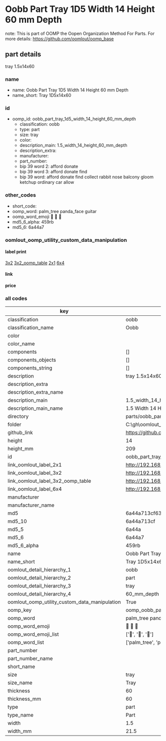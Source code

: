 # Oobb Part Tray 1D5 Width 14 Height 60 mm Depth  

note: This is part of OOMP the Oopen Organization Method For Parts. For more details: https://github.com/oomlout/oomp_base

##  part details
  



tray 1.5x14x60



### name
* name: Oobb Part Tray 1D5 Width 14 Height 60 mm Depth
* name_short: Tray 1D5x14x60 
### id
* oomp_id: oobb_part_tray_1d5_width_14_height_60_mm_depth
  * classification: oobb
  * type: part
  * size: tray
  * color: 
  * description_main: 1.5_width_14_height_60_mm_depth
  * description_extra: 
  * manufacturer: 
  * part_number: 
  * bip 39 word 2: afford donate
  * bip 39 word 3: afford donate find
  * bip 39 word: afford donate find collect rabbit nose balcony gloom ketchup ordinary car allow

### other_codes
* short_code: 
* oomp_word: palm_tree panda_face guitar
* oomp_word_emoji :palm_tree: :panda_face: :guitar:
* md5_6_alpha: 459rb
* md5_6: 6a44a7






### oomlout_oomp_utility_custom_data_manipulation
#### label print
[3x2](http://192.168.1.245:1112/?label=oomp%20459rb)
[3x2_oomp_table](http://192.168.1.108:1112/?label=oomp%20459rb)
[2x1](http://192.168.1.242:1112/?label=oomp%20459rb)
[6x4](http://192.168.1.55:1112/?label=oomp%20459rb)    

#### link

                              

#### price







### all codes 
| key | value |  
| --- | --- |  
| classification | oobb |  
| classification_name | Oobb |  
| color |  |  
| color_name |  |  
| components | [] |  
| components_objects | [] |  
| components_string | [] |  
| description | tray 1.5x14x60 |  
| description_extra |  |  
| description_extra_name |  |  
| description_main | 1.5_width_14_height_60_mm_depth |  
| description_main_name | 1.5 Width 14 Height 60 mm Depth |  
| directory | parts/oobb_part_tray_1d5_width_14_height_60_mm_depth |  
| folder | C:\gh\oomlout_oobb_version_4_generated_parts\parts\oobb_part_tray_1d5_width_14_height_60_mm_depth |  
| github_link | https://github.com/oomlout/oomlout_oomp_part_src/tree/main/parts/oobb_part_tray_1d5_width_14_height_60_mm_depth |  
| height | 14 |  
| height_mm | 209 |  
| id | oobb_part_tray_1d5_width_14_height_60_mm_depth |  
| link_oomlout_label_2x1 | http://192.168.1.242:1112/?label=oomp%20459rb |  
| link_oomlout_label_3x2 | http://192.168.1.245:1112/?label=oomp%20459rb |  
| link_oomlout_label_3x2_oomp_table | http://192.168.1.108:1112/?label=oomp%20459rb |  
| link_oomlout_label_6x4 | http://192.168.1.55:1112/?label=oomp%20459rb |  
| manufacturer |  |  
| manufacturer_name |  |  
| md5 | 6a44a713cf63623a59d812d8ad504023 |  
| md5_10 | 6a44a713cf |  
| md5_5 | 6a44a |  
| md5_6 | 6a44a7 |  
| md5_6_alpha | 459rb |  
| name | Oobb Part Tray 1D5 Width 14 Height 60 mm Depth |  
| name_short | Tray 1D5x14x60  |  
| oomlout_detail_hierarchy_1 | oobb |  
| oomlout_detail_hierarchy_2 | part |  
| oomlout_detail_hierarchy_3 | tray |  
| oomlout_detail_hierarchy_4 | 60_mm_depth |  
| oomlout_oomp_utility_custom_data_manipulation | True |  
| oomp_key | oomp_oobb_part_tray_1d5_width_14_height_60_mm_depth |  
| oomp_word | palm_tree panda_face guitar |  
| oomp_word_emoji | :palm_tree: :panda_face: :guitar: |  
| oomp_word_emoji_list | [':palm_tree:', ':panda_face:', ':guitar:'] |  
| oomp_word_list | ['palm_tree', 'panda_face', 'guitar'] |  
| part_number |  |  
| part_number_name |  |  
| short_name |  |  
| size | tray |  
| size_name | Tray |  
| thickness | 60 |  
| thickness_mm | 60 |  
| type | part |  
| type_name | Part |  
| width | 1.5 |  
| width_mm | 21.5 |  
